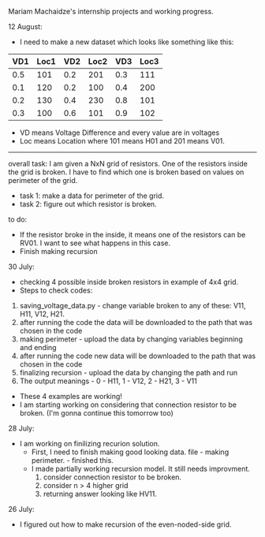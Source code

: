 Mariam Machaidze's internship projects and working progress.

12 August:
 - I need to make a new dataset which looks like something like this:

 | VD1 | Loc1 | VD2 | Loc2 | VD3 | Loc3 |
| --- | --- | --- | --- | --- | --- |
|    0.5 |  101 | 0.2 |  201 | 0.3 |  111 |
|    0.1 |  120 | 0.2 |  100 | 0.4 |  200 |
|    0.2 |  130 | 0.4 |  230 | 0.8 |  101 |
|    0.3  | 100 | 0.6 |  101 | 0.9 |  102 |


* VD means Voltage Difference and every value are in voltages
* Loc means Location where 101 means H01 and 201 means V01.


-----------------------------------------------------------------

overall task: I am given a NxN grid of resistors. One of the resistors inside the grid is broken. I have to find which one is broken based on values on perimeter of the grid.
- task 1: make a data for perimeter of the grid.
- task 2: figure out which resistor is broken.



to do:
 - If the resistor broke in the inside, it means one of the resistors can be RV01. I want to see what happens in this case.
 - Finish making recursion

30 July:
 - checking 4 possible inside broken resistors in example of 4x4 grid. 
 - Steps to check codes:
 1. saving_voltage_data.py - change variable broken to any of these: V11, H11, V12, H21.
 2. after running the code the data will be downloaded to the path that was chosen in the code
 3. making perimeter - upload the data by changing variables beginning and ending
 4. after running the code new data will be downloaded to the path that was chosen in the code
 5. finalizing recursion - upload the data by changing the path and run
 6. The output meanings - 0 - H11, 1 - V12, 2 - H21, 3 - V11
 - These 4 examples are working!
 - I am starting working on considering that connection resistor to be broken. (I'm gonna continue this tomorrow too)

28 July:
 - I am working on finilizing recurion solution.
   - First, I need to finish making good looking data. file - making perimeter. - finished this.
   - I made partially working recursion model. It still needs improvment.
     1. consider connection resistor to be broken.
     2. consider n > 4 higher grid
     3. returning answer looking like HV11.

26 July:
 - I figured out how to make recursion of the even-noded-side grid.

